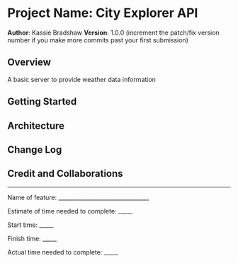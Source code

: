 # Project Name: City Explorer API

**Author**: Kassie Bradshaw
**Version**: 1.0.0 (increment the patch/fix version number if you make more commits past your first submission)

## Overview

A basic server to provide weather data information

## Getting Started
<!-- What are the steps that a user must take in order to build this app on their own machine and get it running? -->

## Architecture
<!-- Provide a detailed description of the application design. What technologies (languages, libraries, etc) you're using, and any other relevant design information. -->

## Change Log

<!-- Use this area to document the iterative changes made to your application as each feature is successfully implemented. Use time stamps. Here's an example:

01-01-2001 4:59pm - Application now has a fully-functional express server, with a GET route for the location resource. -->

## Credit and Collaborations
<!-- Give credit (and a link) to other people or resources that helped you build this application. -->

-------------------------------------------------

Name of feature: ________________________________

Estimate of time needed to complete: _____

Start time: _____

Finish time: _____

Actual time needed to complete: _____